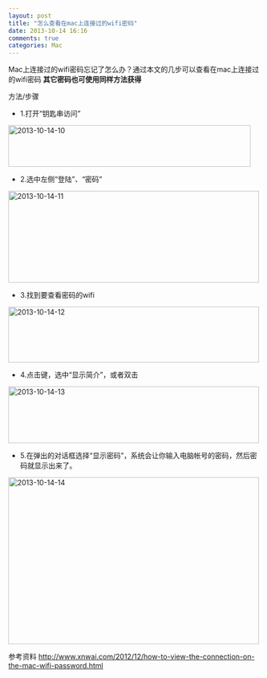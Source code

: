 ```yaml
---
layout: post
title: "怎么查看在mac上连接过的wifi密码"
date: 2013-10-14 16:16
comments: true
categories: Mac
---
```


Mac上连接过的wifi密码忘记了怎么办？通过本文的几步可以查看在mac上连接过的wifi密码
**其它密码也可使用同样方法获得**

方法/步骤

*	1.打开“钥匙串访问”

<a href="http://www.flickr.com/photos/105999540@N03/10374784546/" title="2013-10-14-10 by EricShj, on Flickr"><img src="http://farm6.staticflickr.com/5505/10374784546_ac4b66a9e5.jpg" width="483" height="83" alt="2013-10-14-10"></a>

<!-- more -->

*	2.选中左侧“登陆”、“密码”

<a href="http://www.flickr.com/photos/105999540@N03/10374769125/" title="2013-10-14-11 by EricShj, on Flickr"><img src="http://farm4.staticflickr.com/3791/10374769125_fb2339510e.jpg" width="500" height="183" alt="2013-10-14-11"></a>

*	3.找到要查看密码的wifi

<a href="http://www.flickr.com/photos/105999540@N03/10374968363/" title="2013-10-14-12 by EricShj, on Flickr"><img src="http://farm4.staticflickr.com/3790/10374968363_675b5904c4.jpg" width="500" height="111" alt="2013-10-14-12"></a>

*	4.点击键，选中“显示简介”，或者双击

<a href="http://www.flickr.com/photos/105999540@N03/10374968173/" title="2013-10-14-13 by EricShj, on Flickr"><img src="http://farm8.staticflickr.com/7431/10374968173_9c2b4957c3.jpg" width="500" height="113" alt="2013-10-14-13"></a>

*	5.在弹出的对话框选择“显示密码”，系统会让你输入电脑帐号的密码，然后密码就显示出来了。

<a href="http://www.flickr.com/photos/105999540@N03/10374784386/" title="2013-10-14-14 by EricShj, on Flickr"><img src="http://farm8.staticflickr.com/7305/10374784386_8757b04a56.jpg" width="500" height="333" alt="2013-10-14-14"></a>


参考资料
http://www.xnwai.com/2012/12/how-to-view-the-connection-on-the-mac-wifi-password.html